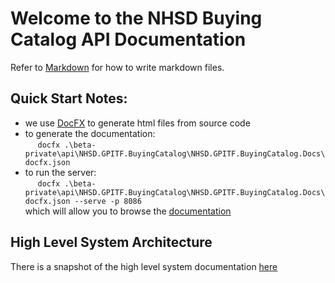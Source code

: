 # Welcome to the NHSD Buying Catalog API Documentation
Refer to [Markdown](http://daringfireball.net/projects/markdown/) for how to write markdown files.

## Quick Start Notes:
* we use [DocFX](https://dotnet.github.io/docfx/index.html) to generate html files from source code
* to generate the documentation:  
&nbsp;&nbsp;&nbsp;&nbsp;  `docfx .\beta-private\api\NHSD.GPITF.BuyingCatalog\NHSD.GPITF.BuyingCatalog.Docs\docfx.json`
* to run the server:  
&nbsp;&nbsp;&nbsp;&nbsp;  `docfx .\beta-private\api\NHSD.GPITF.BuyingCatalog\NHSD.GPITF.BuyingCatalog.Docs\docfx.json --serve -p 8086`  
which will allow you to browse the [documentation](http://localhost:8086/index.html)

## High Level System Architecture
There is a snapshot of the high level system documentation [here](articles/SystemArchitecture.md)
